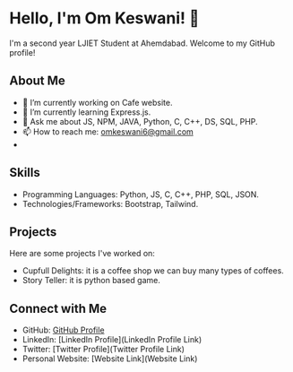 # Hello, I'm Om Keswani! 👋

I'm a second year LJIET Student  at Ahemdabad. Welcome to my GitHub profile!

## About Me

- 🔭 I’m currently working on Cafe website.
- 🌱 I’m currently learning Express.js.
- 💬 Ask me about JS, NPM, JAVA, Python, C, C++, DS, SQL, PHP.
- 📫 How to reach me: omkeswani6@gmail.com
- 
## Skills

- Programming Languages: Python, JS, C, C++, PHP, SQL, JSON.
- Technologies/Frameworks: Bootstrap, Tailwind.

## Projects

Here are some projects I've worked on:

- Cupfull Delights: it is a coffee shop we can buy many types of coffees.
- Story Teller: it is python based game.

## Connect with Me

- GitHub: [GitHub Profile]()
- LinkedIn: [LinkedIn Profile](LinkedIn Profile Link)
- Twitter: [Twitter Profile](Twitter Profile Link)
- Personal Website: [Website Link](Website Link)
